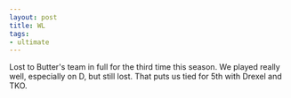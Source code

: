 ```yaml
---
layout: post
title: WL
tags:
- ultimate
---
```


Lost to Butter's team in full for the third time this season. We played
really well, especially on D, but still lost. That puts us tied for 5th
with Drexel and TKO.
